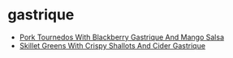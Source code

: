 # gastrique

 * [Pork Tournedos With Blackberry Gastrique And Mango Salsa](../../index/p/pork-tournedos-with-blackberry-gastrique-and-mango-salsa-12400.json)
 * [Skillet Greens With Crispy Shallots And Cider Gastrique](../../index/s/skillet-greens-with-crispy-shallots-and-cider-gastrique-351050.json)
